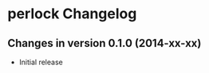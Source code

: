 perlock Changelog
==================

Changes in version 0.1.0 (2014-xx-xx)
-------------------------------------

* Initial release
